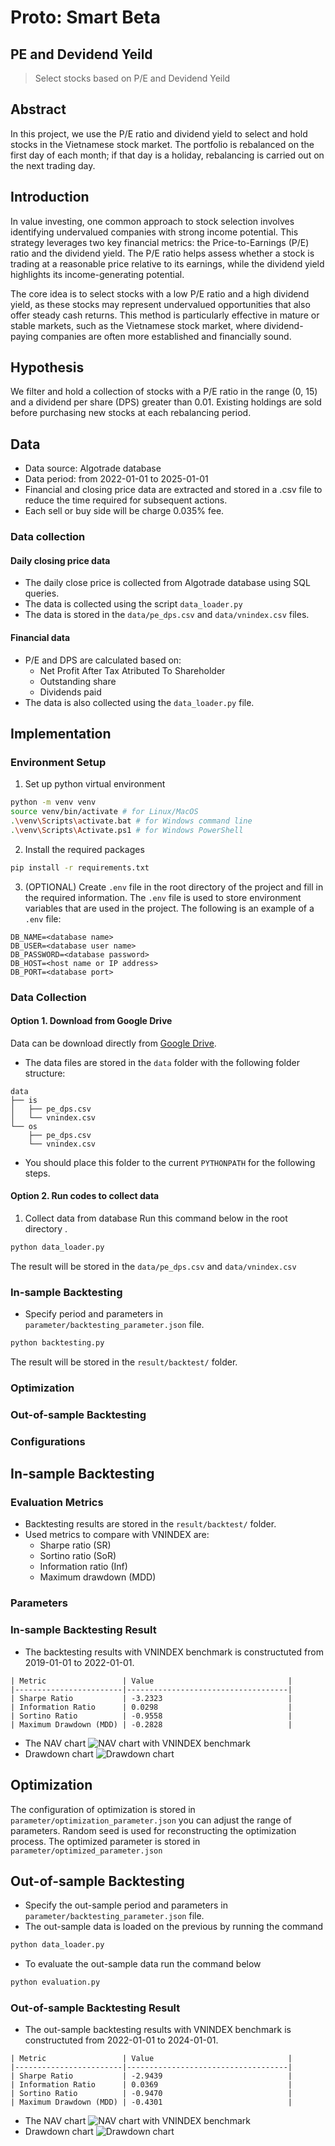 # Proto: Smart Beta

## PE and Devidend Yeild
> Select stocks based on P/E and Devidend Yeild

## Abstract
In this project, we use the P/E ratio and dividend yield to select and hold stocks in the Vietnamese stock market. The portfolio is rebalanced on the first day of each month; if that day is a holiday, rebalancing is carried out on the next trading day.

## Introduction
In value investing, one common approach to stock selection involves identifying undervalued companies with strong income potential. This strategy leverages two key financial metrics: the Price-to-Earnings (P/E) ratio and the dividend yield. The P/E ratio helps assess whether a stock is trading at a reasonable price relative to its earnings, while the dividend yield highlights its income-generating potential.

The core idea is to select stocks with a low P/E ratio and a high dividend yield, as these stocks may represent undervalued opportunities that also offer steady cash returns. This method is particularly effective in mature or stable markets, such as the Vietnamese stock market, where dividend-paying companies are often more established and financially sound.

## Hypothesis
We filter and hold a collection of stocks with a P/E ratio in the range (0, 15) and a dividend per share (DPS) greater than 0.01. Existing holdings are sold before purchasing new stocks at each rebalancing period.

## Data
- Data source: Algotrade database
- Data period: from 2022-01-01 to 2025-01-01
- Financial and closing price data are extracted and stored in a .csv file to reduce the time required for subsequent actions.
- Each sell or buy side will be charge 0.035% fee.
### Data collection
#### Daily closing price data
- The daily close price is collected from Algotrade database using SQL queries. 
- The data is collected using the script `data_loader.py` 
- The data is stored in the `data/pe_dps.csv` and `data/vnindex.csv` files. 

#### Financial data
- P/E and DPS are calculated based on:
    - Net Profit After Tax Atributed To Shareholder
    - Outstanding share
    - Dividends paid
- The data is also collected using the `data_loader.py` file.

## Implementation
### Environment Setup
1. Set up python virtual environment
```bash
python -m venv venv
source venv/bin/activate # for Linux/MacOS
.\venv\Scripts\activate.bat # for Windows command line
.\venv\Scripts\Activate.ps1 # for Windows PowerShell
```
2. Install the required packages
```bash
pip install -r requirements.txt
```
3. (OPTIONAL) Create `.env` file in the root directory of the project and fill in the required information. The `.env` file is used to store environment variables that are used in the project. The following is an example of a `.env` file:
```env
DB_NAME=<database name>
DB_USER=<database user name>
DB_PASSWORD=<database password>
DB_HOST=<host name or IP address>
DB_PORT=<database port>
```

### Data Collection
#### Option 1. Download from Google Drive
Data can be download directly from [Google Drive](https://drive.google.com/drive/folders/1HleJFa_26hRajpOlmaREhcioXv9RSSUe?usp=drive_link).
- The data files are stored in the `data` folder with the following folder structure:
```
data
├── is
│   ├── pe_dps.csv
│   └── vnindex.csv
└── os
    ├── pe_dps.csv
    └── vnindex.csv
```
- You should place this folder to the current ```PYTHONPATH``` for the following steps.
#### Option 2. Run codes to collect data
1. Collect data from database
Run this command below in the root directory .
```bash
python data_loader.py
```
The result will be stored in the `data/pe_dps.csv` and `data/vnindex.csv`
### In-sample Backtesting
- Specify period and parameters in `parameter/backtesting_parameter.json` file.
```bash
python backtesting.py
```
The result will be stored in the `result/backtest/` folder.

### Optimization
### Out-of-sample Backtesting
### Configurations
## In-sample Backtesting
### Evaluation Metrics
- Backtesting results are stored in the `result/backtest/` folder. 
- Used metrics to compare with VNINDEX are: 
  - Sharpe ratio (SR)
  - Sortino ratio (SoR)
  - Information ratio (Inf)
  - Maximum drawdown (MDD)
### Parameters
### In-sample Backtesting Result
- The backtesting results with VNINDEX benchmark is constructuted from 2019-01-01 to 2022-01-01.
```
| Metric                 | Value                              |
|------------------------|------------------------------------|
| Sharpe Ratio           | -3.2323                            |
| Information Ratio      | 0.0298                             |
| Sortino Ratio          | -0.9558                            |
| Maximum Drawdown (MDD) | -0.2828                            |
```
- The NAV chart
![NAV chart with VNINDEX benchmark](result/backtest/nav.png)
- Drawdown chart
![Drawdown chart](result/backtest/drawdown.png)

## Optimization
The configuration of optimization is stored in `parameter/optimization_parameter.json` you can adjust the range of parameters. Random seed is used for reconstructing the optimization process. The optimized parameter is stored in `parameter/optimized_parameter.json`
## Out-of-sample Backtesting
- Specify the out-sample period and parameters in `parameter/backtesting_parameter.json` file.
- The out-sample data is loaded on the previous by running the command
```bash
python data_loader.py
```
- To evaluate the out-sample data run the command below
```bash
python evaluation.py
```
### Out-of-sample Backtesting Result
- The out-sample backtesting results with VNINDEX benchmark is constructuted from 2022-01-01 to 2024-01-01.
```
| Metric                 | Value                              |
|------------------------|------------------------------------|
| Sharpe Ratio           | -2.9439                            |
| Information Ratio      | 0.0369                             |
| Sortino Ratio          | -0.9470                            |
| Maximum Drawdown (MDD) | -0.4301                            |
```
- The NAV chart
![NAV chart with VNINDEX benchmark](result/optimization/nav.png)
- Drawdown chart
![Drawdown chart](result/optimization/drawdown.png)
